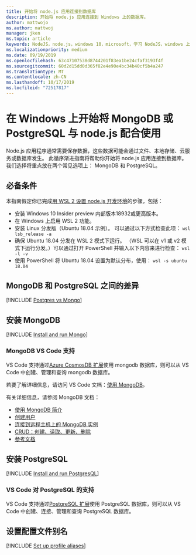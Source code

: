 ```yaml
---
title: 开始将 node.js 应用连接到数据库
description: 开始将 node.js 应用连接到 Windows 上的数据库。
author: mattwojo
ms.author: mattwoj
manager: jken
ms.topic: article
keywords: NodeJS，node.js，windows 10，microsoft，学习 NodeJS，windows 上的节点，wsl 上的节点，windows 上的节点，在 windows 上安装节点，NodeJS with vs code，在 windows 上安装节点，在 windows 上进行开发，在 NODEJS 上安装节点，在 Windows 上安装节点适用于 Linux 的子系统
ms.localizationpriority: medium
ms.date: 09/19/2019
ms.openlocfilehash: 63c47107538d8744201f83ea1be24cfaf3193f4f
ms.sourcegitcommit: 60d2d15dd0d365f82e4e90e4bc34b40cf5b4a247
ms.translationtype: MT
ms.contentlocale: zh-CN
ms.lasthandoff: 10/17/2019
ms.locfileid: "72517817"
---
```

# <a name="get-started-using-mongodb-or-postgresql-with-nodejs-on-windows"></a>在 Windows 上开始将 MongoDB 或 PostgreSQL 与 node.js 配合使用

Node.js 应用程序通常需要保存数据，这些数据可能会通过文件、本地存储、云服务或数据库发生。 此循序渐进指南将帮助你开始将 node.js 应用连接到数据库。 我们选择将重点放在两个常见选项上： MongoDB 和 PostgreSQL。

## <a name="prerequisites"></a>必备条件

本指南假定你已完成[用 WSL 2 设置 node.js 开发环境](./setup-on-wsl2.md)的步骤，包括：

- 安装 Windows 10 Insider preview 内部版本18932或更高版本。
- 在 Windows 上启用 WSL 2 功能。
- 安装 Linux 分发版（Ubuntu 18.04 示例）。 可以通过以下方式检查此项： `wsl lsb_release -a`
- 确保 Ubuntu 18.04 分发在 WSL 2 模式下运行。 （WSL 可以在 v1 或 v2 模式下运行分发。）可以通过打开 PowerShell 并输入以下内容来进行检查： `wsl -l -v`
- 使用 PowerShell 将 Ubuntu 18.04 设置为默认分布，使用： `wsl -s ubuntu 18.04`

## <a name="differences-between-mongodb-and-postgresql"></a>MongoDB 和 PostgreSQL 之间的差异

[!INCLUDE [Postgres vs Mongo](../includes/postgres-v-mongo.md)]

## <a name="install-mongodb"></a>安装 MongoDB

[!INCLUDE [Install and run Mongo](../includes/install-and-run-mongo.md)]

### <a name="vs-code-support-for-mongodb"></a>MongoDB VS Code 支持

VS Code 支持通过[Azure CosmosDB 扩展](https://marketplace.visualstudio.com/items?itemName=ms-azuretools.vscode-cosmosdb)使用 mongodb 数据库，则可以从 VS Code 中创建、管理和查询 mongodb 数据库。

若要了解详细信息，请访问 VS Code 文档：[使用 MongoDB](https://code.visualstudio.com/docs/azure/mongodb)。

有关详细信息，请参阅 MongoDB 文档：

- [使用 MongoDB 简介](https://docs.mongodb.com/manual/introduction/)
- [创建用户](https://docs.mongodb.com/manual/tutorial/create-users/)
- [连接到远程主机上的 MongoDB 实例](https://docs.mongodb.com/manual/mongo/#mongodb-instance-on-a-remote-host)
- [CRUD：创建、读取、更新、删除](https://docs.mongodb.com/manual/crud/)
- [参考文档](https://docs.mongodb.com/manual/reference/)

## <a name="install-postgresql"></a>安装 PostgreSQL

[!INCLUDE [Install and run PostgresQL](../includes/install-and-run-postgres.md)]

### <a name="vs-code-support-for-postgresql"></a>VS Code 对 PostgreSQL 的支持

VS Code 支持通过[PostgreSQL 扩展](https://marketplace.visualstudio.com/items?itemName=ms-ossdata.vscode-postgresql)使用 PostgreSQL 数据库，则可以从 VS Code 中创建、连接、管理和查询 PostgreSQL 数据库。

## <a name="set-up-profile-aliases"></a>设置配置文件别名

[!INCLUDE [Set up profile aliases](../includes/profile-aliases.md)]
